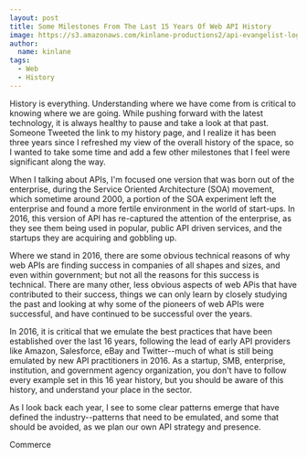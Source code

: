 ```yaml
---
layout: post
title: Some Milestones From The Last 15 Years Of Web API History
image: https://s3.amazonaws.com/kinlane-productions2/api-evangelist-logos/api-evangelist-butterfly-vertical.png
author:
  name: kinlane
tags:
  - Web
  - History
---
```

History is everything. Understanding where we have come from is critical to knowing where we are going. While pushing forward with the latest technology, it is always healthy to pause and take a look at that past. Someone Tweeted the link to my history page, and I realize it has been three years since I refreshed my view of the overall history of the space, so I wanted to take some time and add a few other milestones that I feel were significant along the way.

When I talking about APIs, I'm focused one version that was born out of the enterprise, during the Service Oriented Architecture (SOA) movement, which sometime around 2000, a portion of the SOA experiment left the enterprise and found a more fertile environment in the world of start-ups. In 2016, this version of API has re-captured the attention of the enterprise, as they see them being used in popular, public API driven services, and the startups they are acquiring and gobbling up.

Where we stand in 2016, there are some obvious technical reasons of why web APIs are finding success in companies of all shapes and sizes, and even within government; but not all the reasons for this success is technical. There are many other, less obvious aspects of web APis that have contributed to their success, things we can only learn by closely studying the past and looking at why some of the pioneers of web APIs were successful, and have continued to be successful over the years.

In 2016, it is critical that we emulate the best practices that have been established over the last 16 years, following the lead of early API providers like Amazon, Salesforce, eBay and Twitter--much of what is still being emulated by new API practitioners in 2016. As a startup, SMB, enterprise, institution, and government agency organization, you don't have to follow every example set in this 16 year history, but you should be aware of this history, and understand your place in the sector.

As I look back each year, I see to some clear patterns emerge that have defined the industry--patterns that need to be emulated, and some that should be avoided, as we plan our own API strategy and presence.

Commerce
